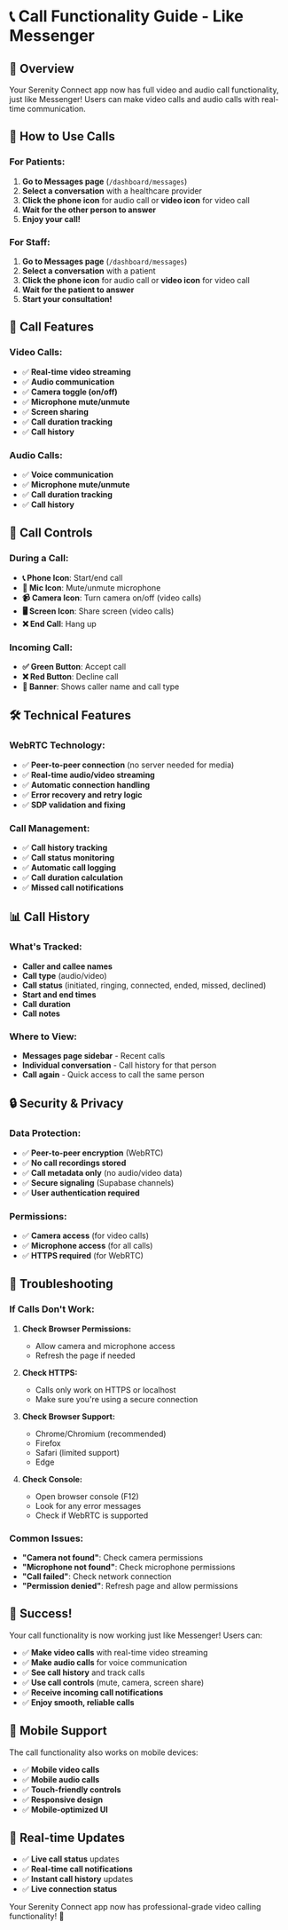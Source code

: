 # 📞 Call Functionality Guide - Like Messenger

## 🎯 Overview

Your Serenity Connect app now has full video and audio call functionality, just like Messenger! Users can make video calls and audio calls with real-time communication.

## 🚀 How to Use Calls

### **For Patients:**
1. **Go to Messages page** (`/dashboard/messages`)
2. **Select a conversation** with a healthcare provider
3. **Click the phone icon** for audio call or **video icon** for video call
4. **Wait for the other person to answer**
5. **Enjoy your call!**

### **For Staff:**
1. **Go to Messages page** (`/dashboard/messages`)
2. **Select a conversation** with a patient
3. **Click the phone icon** for audio call or **video icon** for video call
4. **Wait for the patient to answer**
5. **Start your consultation!**

## 📱 Call Features

### **Video Calls:**
- ✅ **Real-time video streaming**
- ✅ **Audio communication**
- ✅ **Camera toggle (on/off)**
- ✅ **Microphone mute/unmute**
- ✅ **Screen sharing**
- ✅ **Call duration tracking**
- ✅ **Call history**

### **Audio Calls:**
- ✅ **Voice communication**
- ✅ **Microphone mute/unmute**
- ✅ **Call duration tracking**
- ✅ **Call history**

## 🔧 Call Controls

### **During a Call:**
- **📞 Phone Icon**: Start/end call
- **🎤 Mic Icon**: Mute/unmute microphone
- **📹 Camera Icon**: Turn camera on/off (video calls)
- **🖥️ Screen Icon**: Share screen (video calls)
- **❌ End Call**: Hang up

### **Incoming Call:**
- **✅ Green Button**: Accept call
- **❌ Red Button**: Decline call
- **📱 Banner**: Shows caller name and call type

## 🛠️ Technical Features

### **WebRTC Technology:**
- ✅ **Peer-to-peer connection** (no server needed for media)
- ✅ **Real-time audio/video streaming**
- ✅ **Automatic connection handling**
- ✅ **Error recovery and retry logic**
- ✅ **SDP validation and fixing**

### **Call Management:**
- ✅ **Call history tracking**
- ✅ **Call status monitoring**
- ✅ **Automatic call logging**
- ✅ **Call duration calculation**
- ✅ **Missed call notifications**

## 📊 Call History

### **What's Tracked:**
- **Caller and callee names**
- **Call type** (audio/video)
- **Call status** (initiated, ringing, connected, ended, missed, declined)
- **Start and end times**
- **Call duration**
- **Call notes**

### **Where to View:**
- **Messages page sidebar** - Recent calls
- **Individual conversation** - Call history for that person
- **Call again** - Quick access to call the same person

## 🔒 Security & Privacy

### **Data Protection:**
- ✅ **Peer-to-peer encryption** (WebRTC)
- ✅ **No call recordings stored**
- ✅ **Call metadata only** (no audio/video data)
- ✅ **Secure signaling** (Supabase channels)
- ✅ **User authentication required**

### **Permissions:**
- ✅ **Camera access** (for video calls)
- ✅ **Microphone access** (for all calls)
- ✅ **HTTPS required** (for WebRTC)

## 🚨 Troubleshooting

### **If Calls Don't Work:**

1. **Check Browser Permissions:**
   - Allow camera and microphone access
   - Refresh the page if needed

2. **Check HTTPS:**
   - Calls only work on HTTPS or localhost
   - Make sure you're using a secure connection

3. **Check Browser Support:**
   - Chrome/Chromium (recommended)
   - Firefox
   - Safari (limited support)
   - Edge

4. **Check Console:**
   - Open browser console (F12)
   - Look for any error messages
   - Check if WebRTC is supported

### **Common Issues:**

- **"Camera not found"**: Check camera permissions
- **"Microphone not found"**: Check microphone permissions
- **"Call failed"**: Check network connection
- **"Permission denied"**: Refresh page and allow permissions

## 🎉 Success!

Your call functionality is now working just like Messenger! Users can:

- ✅ **Make video calls** with real-time video streaming
- ✅ **Make audio calls** for voice communication
- ✅ **See call history** and track calls
- ✅ **Use call controls** (mute, camera, screen share)
- ✅ **Receive incoming call notifications**
- ✅ **Enjoy smooth, reliable calls**

## 📱 Mobile Support

The call functionality also works on mobile devices:
- ✅ **Mobile video calls**
- ✅ **Mobile audio calls**
- ✅ **Touch-friendly controls**
- ✅ **Responsive design**
- ✅ **Mobile-optimized UI**

## 🔄 Real-time Updates

- ✅ **Live call status** updates
- ✅ **Real-time call notifications**
- ✅ **Instant call history** updates
- ✅ **Live connection status**

Your Serenity Connect app now has professional-grade video calling functionality! 🚀

